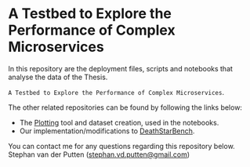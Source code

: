 # A Testbed to Explore the Performance of Complex Microservices

In this repository are the deployment files, scripts and notebooks that analyse the data of the Thesis.

`A Testbed to Explore the Performance of Complex Microservices`.

The other related repositories can be found by following the links below:
- The [Plotting](https://github.com/Stvdputten/hdr-plot) tool and dataset creation, used in the notebooks.
- Our implementation/modifications to [DeathStarBench](https://github.com/Stvdputten/DeathStarBench).

You can contact me for any questions regarding this repository below.
Stephan van der Putten (stephan.vd.putten@gmail.com)
